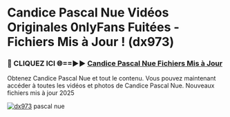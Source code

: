 # Candice Pascal Nue Vidéos Originales 0nlyFans Fuitées - Fichiers Mis à Jour ! (dx973)

<h3>🔴 CLIQUEZ ICI 🌐==►► <a href="https://tinyurl.com/2pmr4ezf" rel="nofollow">Candice Pascal Nue Fichiers Mis à Jour</a></h3>

Obtenez Candice Pascal Nue et tout le contenu. Vous pouvez maintenant accéder à toutes les vidéos et photos de Candice Pascal Nue. Nouveaux fichiers mis à jour 2025

[![dx973](https://i.imgur.com/6SNvagu.gif)](https://tinyurl.com/2pmr4ezf)
pascal nue